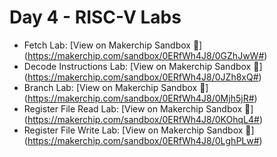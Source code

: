 # Day 4 - RISC-V Labs

- Fetch Lab: [View on Makerchip Sandbox 🔗] (https://makerchip.com/sandbox/0ERfWh4J8/0GZhJwW#)
- Decode Instructions Lab: [View on Makerchip Sandbox 🔗] (https://makerchip.com/sandbox/0ERfWh4J8/0JZh8xQ#)
- Branch Lab: [View on Makerchip Sandbox 🔗] (https://makerchip.com/sandbox/0ERfWh4J8/0Mjh5jR#)
- Register File Read Lab: [View on Makerchip Sandbox 🔗] (https://makerchip.com/sandbox/0ERfWh4J8/0KOhqL4#)
- Register File Write Lab: [View on Makerchip Sandbox 🔗] (https://makerchip.com/sandbox/0ERfWh4J8/0LghPLw#) 
